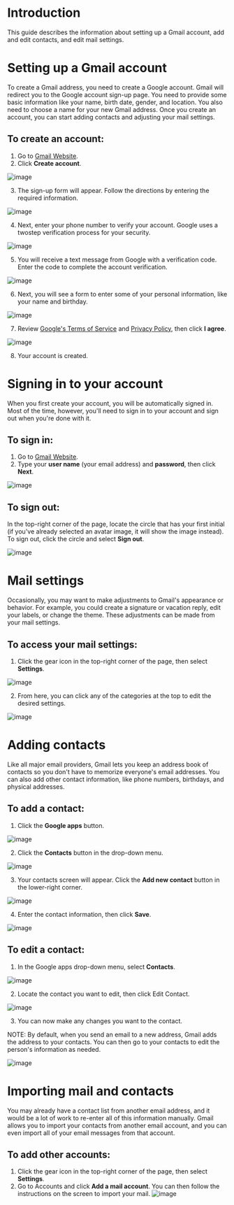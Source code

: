 # Introduction 

This guide describes the information about setting up a Gmail account, add and edit contacts, and edit mail settings.

# Setting up a Gmail account 

To create a Gmail address, you need to create a Google account. Gmail will redirect you to the Google account sign-up page. You need to provide some basic information like your name, birth date, gender, and location. You also need to choose a name for your new Gmail address. Once you create an account, you can start adding contacts and adjusting your mail settings. 

## To create an account: 
1. Go to [Gmail Website](https://www.gmail.com). 
2. Click **Create account**.

 ![image](/Git-images/image1.jpg)
 
3. The sign-up form will appear. Follow the directions by entering the required information. 

 ![image](/Git-images/image2.jpg)

4. Next, enter your phone number to verify your account. Google uses a two­step verification process for your security. 

 ![image](/Git-images/image3.jpg)

5. You will receive a text message from Google with a verification code. Enter the code to complete the account verification. 

 ![image](/Git-images/image4.jpg)

6. Next, you will see a form to enter some of your personal information, like your name and birthday.

![image](/Git-images/image5.jpg)

7. Review [Google's Terms of Service](https://policies.google.com/terms?hl=en) and [Privacy Policy](https://policies.google.com/privacy?hl=en), then click **I agree**.
 
 ![image](/Git-images/image6.jpg)
 
 8. Your account is created.
 
# Signing in to your account

When you first create your account, you will be automatically signed in. Most of the time, however, you'll need to sign in to your account and sign out when you're done with it.

## To sign in:

1. Go to [Gmail Website](https://www.gmail.com).
2. Type your **user name** (your email address) and **password**, then click **Next**.

 ![image](/Git-images/image7.jpg)
 
## To sign out:

In the top-right corner of the page, locate the circle that has your first initial (if you've already selected an avatar image, it will show the image instead). To sign out, click the circle and select **Sign out**.

 ![image](/Git-images/image8.jpg)
 
# Mail settings

Occasionally, you may want to make adjustments to Gmail's appearance or behavior. For example, you could create a signature or vacation reply, edit your labels, or change the theme. These adjustments can be made from your mail settings.

## To access your mail settings:

1. Click the gear icon in the top-right corner of the page, then select **Settings**.

 ![image](/Git-images/image9.jpg)
 
2. From here, you can click any of the categories at the top to edit the desired settings.

![image](/Git-images/image10.jpg)

# Adding contacts

Like all major email providers, Gmail lets you keep an address book of contacts so you don't have to memorize everyone's email addresses. You can also add other contact information, like phone numbers, birthdays, and physical addresses.

## To add a contact:

1. Click the **Google apps** button.

![image](/Git-images/image11.jpg)

2. Click the **Contacts** button in the drop-down menu.

![image](/Git-images/image12.jpg)

3. Your contacts screen will appear. Click the **Add new contact** button in the lower-right corner.

![image](/Git-images/image13.jpg)

4. Enter the contact information, then click **Save**.

![image](/Git-images/image14.jpg)

## To edit a contact:

1. In the Google apps drop-down menu, select **Contacts**.

![image](/Git-images/image15.jpg)

2. Locate the contact you want to edit, then click Edit Contact.

![image](/Git-images/image16.jpg)

3. You can now make any changes you want to the contact.

NOTE: By default, when you send an email to a new address, Gmail adds the address to your contacts. You can then go to your contacts to edit the person's information as needed.

![image](/Git-images/image17.jpg)


# Importing mail and contacts

You may already have a contact list from another email address, and it would be a lot of work to re-enter all of this information manually. Gmail allows you to import your contacts from another email account, and you can even import all of your email messages from that account.

## To add other accounts:

1. Click the gear icon in the top-right corner of the page, then select **Settings**.
2. Go to Accounts and click **Add a mail account**. You can then follow the instructions on the screen to import your mail.
![image](/Git-images/image18.jpg)

 

